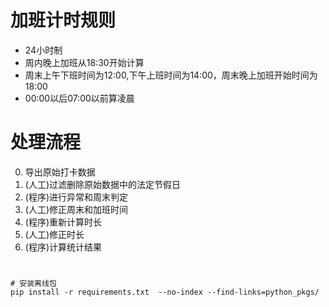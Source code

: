 # 加班计时规则
* 24小时制
* 周内晚上加班从18:30开始计算
* 周末上午下班时间为12:00,下午上班时间为14:00，周末晚上加班开始时间为18:00
* 00:00以后07:00以前算凌晨
# 处理流程
0. 导出原始打卡数据
1. (人工)过滤删除原始数据中的法定节假日
2. (程序)进行异常和周末判定
3. (人工)修正周末和加班时间
4. (程序)重新计算时长
5. (人工)修正时长
6. (程序)计算统计结果

# 
```shell
# 安装离线包
pip install -r requirements.txt  --no-index --find-links=python_pkgs/
```



